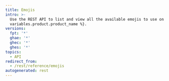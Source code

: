 ```yaml
---
title: Emojis
intro: >-
  Use the REST API to list and view all the available emojis to use on {% data
  variables.product.product_name %}.
versions:
  fpt: '*'
  ghae: '*'
  ghec: '*'
  ghes: '*'
topics:
  - API
redirect_from:
  - /rest/reference/emojis
autogenerated: rest
---
```




<!-- Content after this section is automatically generated -->
